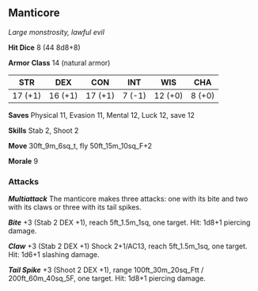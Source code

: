 ## Manticore

*Large monstrosity, lawful evil*

**Hit Dice** 8 (44 8d8+8)

**Armor Class** 14 (natural armor)

| STR     | DEX     | CON     | INT     | WIS     | CHA     |
|---------|---------|---------|---------|---------|---------|
| 17 (+1) | 16 (+1) | 17 (+1) |  7 (-1) | 12 (+0) |  8 (+0) |

**Saves** Physical 11, Evasion 11, Mental 12, Luck 12, save 12

**Skills** Stab 2, Shoot 2

**Move** 30ft\_9m\_6sq\_t, fly 50ft\_15m\_10sq\_F+2

**Morale** 9

### Attacks

***Multiattack*** The manticore makes three attacks: one with its bite and two with its claws or three with its tail spikes.

***Bite*** +3 (Stab 2 DEX +1), reach 5ft\_1.5m\_1sq, one target. Hit: 1d8+1 piercing damage.

***Claw*** +3 (Stab 2 DEX +1) Shock 2+1/AC13, reach 5ft\_1.5m\_1sq, one target. Hit: 1d6+1 slashing damage.

***Tail Spike*** +3 (Shoot 2 DEX +1), range 100ft\_30m\_20sq\_Ftt / 200ft\_60m\_40sq\_5F, one target. Hit: 1d8+1 piercing damage.


